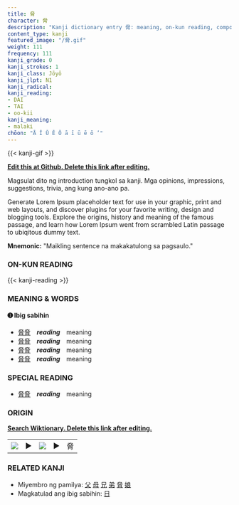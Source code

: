 ```yaml
---
title: 脅
character: 脅
description: "Kanji dictionary entry 脅: meaning, on-kun reading, compounds, origin, related kanji"
content_type: kanji
featured_image: "/脅.gif"
weight: 111
frequency: 111
kanji_grade: 0
kanji_strokes: 1
kanji_class: Jōyō
kanji_jlpt: N1
kanji_radical: 
kanji_reading: 
- DAI
- TAI
- oo-kii
kanji_meaning:
- malaki
chōon: "Ā Ī Ū Ē Ō ā ī ū ē ō ’"
---
```

[//]: # (Don't edit the line below. Kanji animated GIF code is automatically generated.)
{{< kanji-gif >}}

[//]: # (Edit below this line.)

**[Edit this at Github. Delete this link after editing.](https://github.com/tim0g/tim/tree/main/content/kanji/脅/index.md)**

Magsulat dito ng introduction tungkol sa kanji. Mga opinions, impressions, suggestions, trivia, ang kung ano-ano pa.

Generate Lorem Ipsum placeholder text for use in your graphic, print and web layouts, and discover plugins for your favorite writing, design and blogging tools. Explore the origins, history and meaning of the famous passage, and learn how Lorem Ipsum went from scrambled Latin passage to ubiqitous dummy text.
 
**Mnemonic:** "Maikling sentence na makakatulong sa pagsaulo."

### ON-KUN READING

[//]: # (Don't edit the line below. ON-KUN READING code is automatically generated.)
{{< kanji-reading >}}

### MEANING & WORDS

#### ➊ **Ibig sabihin**
  - [脅](../脅)[脅](../脅)　***reading***　meaning
  - [脅](../脅)[脅](../脅)　***reading***　meaning
  - [脅](../脅)[脅](../脅)　***reading***　meaning
  - [脅](../脅)[脅](../脅)　***reading***　meaning

### SPECIAL READING
  - [脅](../脅)[脅](../脅)　***reading***　meaning

### ORIGIN

**[Search Wiktionary. Delete this link after editing.](https://wiktionary.org/wiki/脅)**
<table class="kanji-table"><tr><td>
<img src="60px-脅-bronze.svg.png">
</td><td>▶</td><td>
<img src="60px-脅-oracle.svg.png">
</td><td>▶</td>
<td class="kanji-origin">脅</td>
</tr></table>

### RELATED KANJI
- Miyembro ng pamilya: [父](../父) [母](../母) [兄](../兄) [弟](../弟) [脅](../脅) [娘](../娘)
- Magkatulad ang ibig sabihin: [日](../日)
